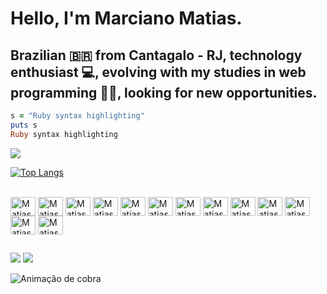 # Hello, I'm Marciano Matias.
## Brazilian 🇧🇷 from Cantagalo - RJ, technology enthusiast 💻, evolving with my studies in web programming 👨‍🎓, looking for new opportunities.

```ruby
s = "Ruby syntax highlighting"
puts s
Ruby syntax highlighting
```

<picture>
<source 
  srcset="https://github-readme-stats.vercel.app/api?username=marcianomatias&show_icons=true&theme=tokyonight"
  media="(prefers-color-scheme: dark)"
/>
<source
  srcset="https://github-readme-stats.vercel.app/api?username=marcianomatias&show_icons=true"
  media="(prefers-color-scheme: dark), (prefers-color-scheme: no-preference)"
/>
<img src="https://github-readme-stats.vercel.app/api?username=marcianomatias&show_icons=true" />
</picture>

[![Top Langs](https://github-readme-stats.vercel.app/api/top-langs/?username=marcianomatias&langs_count=8)](https://github.com/marcianomatias/github-readme-stats)


<div style="display: inline_block"><br>
  <img align="center" alt="Matias-Ruby" height="30" width="40" src="https://cdn.jsdelivr.net/gh/devicons/devicon/icons/ruby/ruby-original-wordmark.svg"/>
  <img align="center" alt="Matias-rl" height="30" width="40" src="https://cdn.jsdelivr.net/gh/devicons/devicon/icons/rails/rails-plain-wordmark.svg"  />
  <img align="center" alt="Matias-HTML" height="30" width="40" src="https://cdn.jsdelivr.net/gh/devicons/devicon/icons/html5/html5-original-wordmark.svg" />
    <img align="center" alt="Matias-Js" height="30" width="40" src="https://cdn.jsdelivr.net/gh/devicons/devicon/icons/javascript/javascript-original.svg" />
  <img align="center" alt="Matias-css" height="30" width="40" src="https://cdn.jsdelivr.net/gh/devicons/devicon/icons/css3/css3-original-wordmark.svg" />
  <img align="center" alt="Matias-Ang" height="30" width="40" src="https://cdn.jsdelivr.net/gh/devicons/devicon/icons/angularjs/angularjs-original.svg" />
  <img align="center" alt="Matias-Doc" height="30" width="40" src="https://cdn.jsdelivr.net/gh/devicons/devicon/icons/docker/docker-original-wordmark.svg" />
  <img align="center" alt="Matias-Postgresql" height="30" width="40" src="https://cdn.jsdelivr.net/gh/devicons/devicon/icons/postgresql/postgresql-original-wordmark.svg" />
 
  <img align="center" alt="Matias-Git" height="30" width="40" src="https://cdn.jsdelivr.net/gh/devicons/devicon/icons/git/git-original-wordmark.svg" />

  <img align="center" alt="Matias-Linux" height="30" width="40" src="https://cdn.jsdelivr.net/gh/devicons/devicon/icons/linux/linux-original.svg" />
  <img align="center" alt="Matias-Unbu" height="30" width="40" src="https://cdn.jsdelivr.net/gh/devicons/devicon/icons/ubuntu/ubuntu-plain-wordmark.svg" />
  <img align="center" alt="Matias-Vscod" height="30" width="40" src="https://cdn.jsdelivr.net/gh/devicons/devicon/icons/vscode/vscode-original-wordmark.svg" />
  <img align="center" alt="Matias-Java" height="30" width="40" src="https://cdn.jsdelivr.net/gh/devicons/devicon/icons/java/java-original-wordmark.svg" />

  
</div>

##

<div>
<a href = "mailto:marcianomatiasdossantos@gmail.com"><img src="https://img.shields.io/badge/-Gmail-%23333?style=for-the-badge&logo=gmail&logoColor=white" destino ="_blank"></a>
<a href="https://www.linkedin.com/in/marcianomatias" target="_blank"><img src="https://img.shields.io/badge/-LinkedIn-%230077B5 ?style=for-the-badge&logo=linkedin&logoColor=white" target="_blank"></a>
 
  ![ Animação de cobra ](https://github.com/ubiratan-motta/ubiratan-motta/blob/output/github-contribution-grid-snake.svg)
 
</div>
